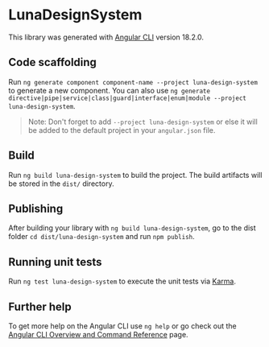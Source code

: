 # LunaDesignSystem

This library was generated with [Angular CLI](https://github.com/angular/angular-cli) version 18.2.0.

## Code scaffolding

Run `ng generate component component-name --project luna-design-system` to generate a new component. You can also use `ng generate directive|pipe|service|class|guard|interface|enum|module --project luna-design-system`.
> Note: Don't forget to add `--project luna-design-system` or else it will be added to the default project in your `angular.json` file. 

## Build

Run `ng build luna-design-system` to build the project. The build artifacts will be stored in the `dist/` directory.

## Publishing

After building your library with `ng build luna-design-system`, go to the dist folder `cd dist/luna-design-system` and run `npm publish`.

## Running unit tests

Run `ng test luna-design-system` to execute the unit tests via [Karma](https://karma-runner.github.io).

## Further help

To get more help on the Angular CLI use `ng help` or go check out the [Angular CLI Overview and Command Reference](https://angular.dev/tools/cli) page.
